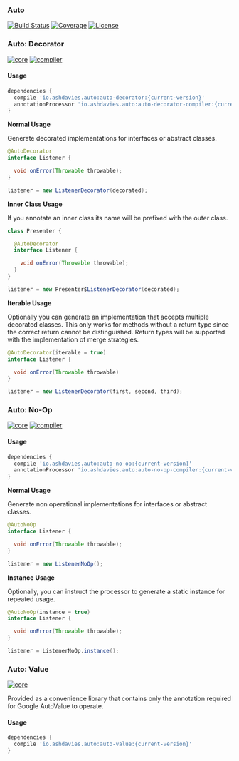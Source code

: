 ### Auto
[![Build Status](https://img.shields.io/travis/ashdavies/auto.svg)](https://travis-ci.org/ashdavies/auto)
[![Coverage](https://img.shields.io/codecov/c/github/ashdavies/auto.svg)](https://codecov.io/github/ashdavies/auto)
[![License](https://img.shields.io/badge/license-apache%202.0-blue.svg)](https://github.com/ashdavies/auto/blob/master/LICENSE.txt)

### Auto: Decorator
[![core](https://img.shields.io/bintray/v/ashdavies/maven/auto-decorator.svg)](https://bintray.com/ashdavies/maven/auto-decorator)
[![compiler](https://img.shields.io/bintray/v/ashdavies/maven/auto-decorator-compiler.svg)](https://bintray.com/ashdavies/maven/auto-decorator-compiler)

#### Usage

```gradle
dependencies {
  compile 'io.ashdavies.auto:auto-decorator:{current-version}'
  annotationProcessor 'io.ashdavies.auto:auto-decorator-compiler:{current-version}'
}
```

**Normal Usage**

Generate decorated implementations for interfaces or abstract classes.

```java
@AutoDecorator
interface Listener {

  void onError(Throwable throwable);
}
```

```java
listener = new ListenerDecorator(decorated);
```

**Inner Class Usage**

If you annotate an inner class its name will be prefixed with the outer class.

```java
class Presenter {

  @AutoDecorator
  interface Listener {

    void onError(Throwable throwable);
  }
}
```

```java
listener = new Presenter$ListenerDecorator(decorated);
```

**Iterable Usage**

Optionally you can generate an implementation that accepts multiple decorated classes.
This only works for methods without a return type since the correct return cannot be distinguished.
Return types will be supported with the implementation of merge strategies.

```java
@AutoDecorator(iterable = true)
interface Listener {

  void onError(Throwable throwable)
}
```

```java
listener = new ListenerDecorator(first, second, third);
```

### Auto: No-Op

[![core](https://img.shields.io/bintray/v/ashdavies/maven/auto-no-op.svg)](https://bintray.com/ashdavies/maven/auto-no-op)
[![compiler](https://img.shields.io/bintray/v/ashdavies/maven/auto-no-op-compiler.svg)](https://bintray.com/ashdavies/maven/auto-no-op-compiler)

#### Usage

```gradle
dependencies {
  compile 'io.ashdavies.auto:auto-no-op:{current-version}'
  annotationProcessor 'io.ashdavies.auto:auto-no-op-compiler:{current-version}'
}
```

**Normal Usage**

Generate non operational implementations for interfaces or abstract classes.

```java
@AutoNoOp
interface Listener {

  void onError(Throwable throwable);
}
```

```java
listener = new ListenerNoOp();
```

**Instance Usage**

Optionally, you can instruct the processor to generate a static instance for repeated usage.

```java
@AutoNoOp(instance = true)
interface Listener {

  void onError(Throwable throwable);
}
```

```java
listener = ListenerNoOp.instance();
```

### Auto: Value

[![core](https://img.shields.io/bintray/v/ashdavies/maven/auto-value.svg)](https://bintray.com/ashdavies/maven/auto-value)

Provided as a convenience library that contains only the annotation required for Google AutoValue to operate.

#### Usage

```gradle
dependencies {
  compile 'io.ashdavies.auto:auto-value:{current-version}'
}
```
